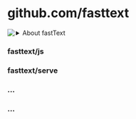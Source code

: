 # github.com/fasttext

<img src="https://avatars0.githubusercontent.com/u/44705534?s=100&v=4" align="left"/>

<details><summary>About fastText</summary>

**fastText* is a library for efficient text classification and representation learning developed by Facebook Research.

Read the official fastText documentation at [fasttext.cc](https://fasttext.cc/)

</details>

### fasttext/js

### fasttext/serve

### ...

### ...

